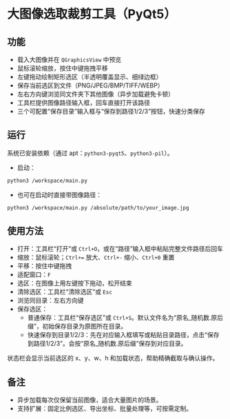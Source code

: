 # 大图像选取裁剪工具（PyQt5）

## 功能
- 载入大图像并在 `QGraphicsView` 中预览
- 鼠标滚轮缩放，按住中键拖拽平移
- 左键拖动绘制矩形选区（半透明覆盖显示、细绿边框）
- 保存当前选区到文件（PNG/JPEG/BMP/TIFF/WEBP）
- 左右方向键浏览同文件夹下其他图像（异步加载避免卡顿）
- 工具栏提供图像路径输入框，回车直接打开该路径
- 三个可配置“保存目录”输入框与“保存到路径1/2/3”按钮，快速分类保存

## 运行
系统已安装依赖（通过 apt：`python3-pyqt5`、`python3-pil`）。

- 启动：
```bash
python3 /workspace/main.py
```
- 也可在启动时直接带图像路径：
```bash
python3 /workspace/main.py /absolute/path/to/your_image.jpg
```

## 使用方法
- 打开：工具栏“打开”或 `Ctrl+O`，或在“路径”输入框中粘贴完整文件路径后回车
- 缩放：鼠标滚轮；`Ctrl+=` 放大、`Ctrl+-` 缩小、`Ctrl+0` 重置
- 平移：按住中键拖拽
- 适配窗口：`F`
- 选区：在图像上用左键按下拖动，松开结束
- 清除选区：工具栏“清除选区”或 `Esc`
- 浏览同目录：左右方向键
- 保存选区：
  - 普通保存：工具栏“保存选区”或 `Ctrl+S`。默认文件名为“原名_随机数.原后缀”，初始保存目录为原图所在目录。
  - 快速保存到目录1/2/3：先在对应输入框填写或粘贴目录路径，点击“保存到路径1/2/3”。会按“原名_随机数.原后缀”保存到对应目录。

状态栏会显示当前选区的 x、y、w、h 和加载状态，帮助精确截取与确认操作。

## 备注
- 异步加载每次仅保留当前图像，适合大量图片的场景。
- 支持扩展：固定比例选区、导出坐标、批量处理等，可按需定制。
